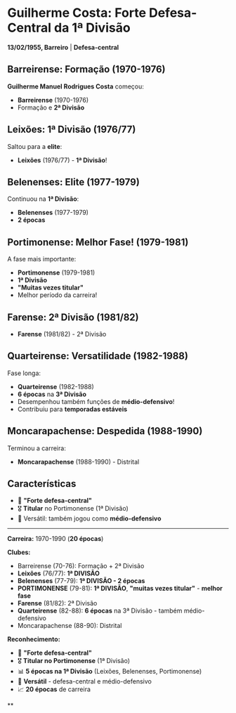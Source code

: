 # Guilherme Costa: Forte Defesa-Central da 1ª Divisão

**13/02/1955, Barreiro** | **Defesa-central**

## Barreirense: Formação (1970-1976)

**Guilherme Manuel Rodrigues Costa** começou:
- **Barreirense** (1970-1976)
- Formação e **2ª Divisão**

## Leixões: 1ª Divisão (1976/77)

Saltou para a **elite**:
- **Leixões** (1976/77) - **1ª Divisão**!

## Belenenses: Elite (1977-1979)

Continuou na **1ª Divisão**:
- **Belenenses** (1977-1979)
- **2 épocas**

## Portimonense: Melhor Fase! (1979-1981)

A fase mais importante:
- **Portimonense** (1979-1981)
- **1ª Divisão**
- **"Muitas vezes titular"**
- Melhor período da carreira!

## Farense: 2ª Divisão (1981/82)

- **Farense** (1981/82) - 2ª Divisão

## Quarteirense: Versatilidade (1982-1988)

Fase longa:
- **Quarteirense** (1982-1988)
- **6 épocas** na **3ª Divisão**
- Desempenhou também funções de **médio-defensivo**!
- Contribuiu para **temporadas estáveis**

## Moncarapachense: Despedida (1988-1990)

Terminou a carreira:
- **Moncarapachense** (1988-1990) - Distrital

## Características

- 💪 **"Forte defesa-central"**
- 🎖️ **Titular** no Portimonense (1ª Divisão)
- 🔄 Versátil: também jogou como **médio-defensivo**

---

**Carreira:** 1970-1990 (**20 épocas**)

**Clubes:**
- Barreirense (70-76): Formação + 2ª Divisão
- **Leixões** (76/77): **1ª DIVISÃO**
- **Belenenses** (77-79): **1ª DIVISÃO - 2 épocas**
- **PORTIMONENSE** (79-81): **1ª DIVISÃO**, **"muitas vezes titular"** - **melhor fase**
- **Farense** (81/82): 2ª Divisão
- **Quarteirense** (82-88): **6 épocas** na 3ª Divisão - também médio-defensivo
- Moncarapachense (88-90): Distrital

**Reconhecimento:**
- 💪 **"Forte defesa-central"**
- 🎖️ **Titular no Portimonense** (1ª Divisão)
- 📊 **5 épocas na 1ª Divisão** (Leixões, Belenenses, Portimonense)
- 🔄 **Versátil** - defesa-central e médio-defensivo
- 📈 **20 épocas** de carreira

**
